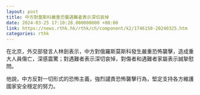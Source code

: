 ```yaml
---
layout: post
title: 中方對莫斯科嚴重恐襲遇難者表示深切哀悼
date: 2024-03-25 17:10:28.000000000 +08:00
link: https://news.rthk.hk/rthk/ch/component/k2/1746150-20240325.htm
categories: rthk
---
```


在北京，外交部發言人林劍表示，中方對俄羅斯莫斯科發生嚴重恐怖襲擊，造成重大人員傷亡，深感震驚；對遇難者表示深切哀悼，對傷者和遇難者家屬表示誠摯慰問。

他說，中方反對一切形式的恐怖主義，強烈譴責恐怖襲擊行為，堅定支持各方維護國家安全穩定的努力。
